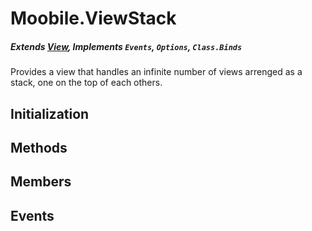 Moobile.ViewStack
================================================================================
##### Extends [View](Docs/View/View.md), Implements `Events`, `Options`, `Class.Binds`

Provides a view that handles an infinite number of views arrenged as
       a stack, one on the top of each others.

Initialization
--------------------------------------------------------------------------------

Methods
--------------------------------------------------------------------------------


Members
--------------------------------------------------------------------------------


Events
--------------------------------------------------------------------------------